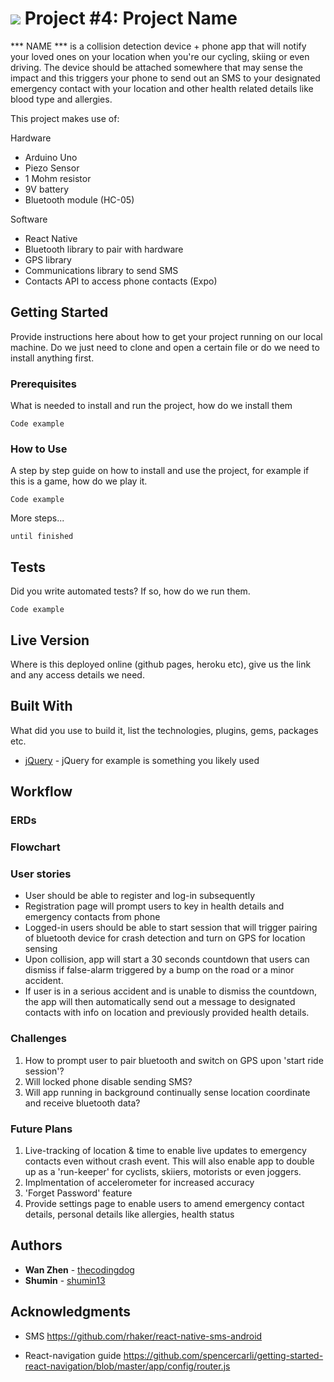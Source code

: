 # ![](https://ga-dash.s3.amazonaws.com/production/assets/logo-9f88ae6c9c3871690e33280fcf557f33.png) Project #4: Project Name

*** NAME *** is a collision detection device + phone app that will notify your loved ones on your location when you're our cycling, skiing or even driving. The device should be attached somewhere that may sense the impact and this triggers your phone to send out an SMS to your designated emergency contact with your location and other health related details like blood type and allergies.

This project makes use of:

Hardware
* Arduino Uno
* Piezo Sensor
* 1 Mohm resistor
* 9V battery
* Bluetooth module (HC-05)

Software
* React Native
* Bluetooth library to pair with hardware
* GPS library
* Communications library to send SMS
* Contacts API to access phone contacts (Expo)

## Getting Started

Provide instructions here about how to get your project running on our local machine. Do we just need to clone and open a certain file or do we need to install anything first.

### Prerequisites

What is needed to install and run the project, how do we install them

```
Code example
```

### How to Use

A step by step guide on how to install and use the project, for example if this is a game, how do we play it.


```
Code example
```

More steps...

```
until finished
```


## Tests

Did you write automated tests? If so, how do we run them.


```
Code example
```

## Live Version

Where is this deployed online (github pages, heroku etc), give us the link and any access details we need.

## Built With

What did you use to build it, list the technologies, plugins, gems, packages etc.

* [jQuery](http://jquery.com/) - jQuery for example is something you likely used

## Workflow

### ERDs

### Flowchart

### User stories
* User should be able to register and log-in subsequently
* Registration page will prompt users to key in health details and emergency contacts from phone
* Logged-in users should be able to start session that will trigger pairing of bluetooth device for crash detection and turn on GPS for location sensing
* Upon collision, app will start a 30 seconds countdown that users can dismiss if false-alarm triggered by a bump on the road or a minor accident.
* If user is in a serious accident and is unable to dismiss the countdown, the app will then automatically send out a message to designated contacts with info on location and previously provided health details.

### Challenges
1. How to prompt user to pair bluetooth and switch on GPS upon 'start ride session'?
2. Will locked phone disable sending SMS?
3. Will app running in background continually sense location coordinate and receive bluetooth data?

### Future Plans
1. Live-tracking of location & time to enable live updates to emergency contacts even without crash event. This will also enable app to double up as a 'run-keeper' for cyclists, skiiers, motorists or even joggers.
2. Implmentation of accelerometer for increased accuracy
3. 'Forget Password' feature
4. Provide settings page to enable users to amend emergency contact details, personal details like allergies, health status

## Authors

* **Wan Zhen** - [thecodingdog](https://github.com/thecodingdog)
* **Shumin** - [shumin13](https://github.com/shumin13)

## Acknowledgments

* SMS
https://github.com/rhaker/react-native-sms-android

* React-navigation guide
https://github.com/spencercarli/getting-started-react-navigation/blob/master/app/config/router.js
